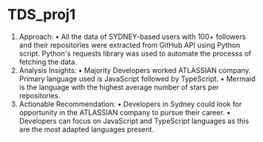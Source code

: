 # TDS_proj1
1.	Approach: 
•	All the data of SYDNEY-based users with 100+ followers and their repositories were extracted from GitHub API using Python script. Python's requests library was used to automate the processs of fetching the data.
2.	Analysis Insights:
•	Majority Developers worked ATLASSIAN company. Primary language used is JavaScript followed by TypeScript.
•	Mermaid is the language with the highest average number of stars per repositories.
3.	Actionable Recommendation: 
•	Developers in Sydney could look for opportunity in the ATLASSIAN company to pursue their career.
•	Developers can focus on JavaScript and TypeScript languages as this are the most adapted languages present.
